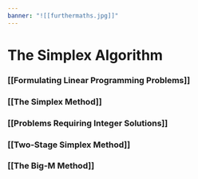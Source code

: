 ```yaml
---
banner: "![[furthermaths.jpg]]"
---
```

# The Simplex Algorithm

### [[Formulating Linear Programming Problems]]

### [[The Simplex Method]]

### [[Problems Requiring Integer Solutions]]

### [[Two-Stage Simplex Method]]

### [[The Big-M Method]]